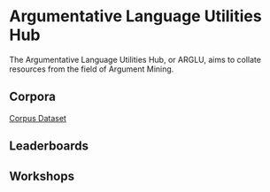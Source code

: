 # Argumentative Language Utilities Hub
The Argumentative Language Utilities Hub, or ARGLU, aims to collate resources from the field of Argument Mining. 

## Corpora
[Corpus Dataset](https://docs.google.com/spreadsheets/d/1Wr7GalgRuXq_9JeVqqHRUY4BbUXbh3csB-BHozUm9YU/edit?usp=drive_link)


## Leaderboards

## Workshops
